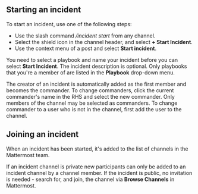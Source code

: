 ## Starting an incident

To start an incident, use one of the following steps:

- Use the slash command */incident start* from any channel.
- Select the shield icon in the channel header, and select **+ Start Incident**.
- Use the context menu of a post and select **Start incident**.

You need to select a playbook and name your incident before you can select **Start Incident**. The incident description is optional. Only playbooks that you're a member of are listed in the **Playbook** drop-down menu.

The creator of an incident is automatically added as the first member and becomes the commander. To change commanders, click the current commander's name in the RHS and select the new commander. Only members of the channel may be selected as commanders. To change commander to a user who is not in the channel, first add the user to the channel.

## Joining an incident

When an incident has been started, it's added to the list of channels in the Mattermost team.

If an incident channel is private new participants can only be added to an incident channel by a channel member. If the incident is public, no invitation is needed - search for, and join, the channel via **Browse Channels** in Mattermost.
